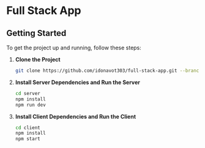 # Full Stack App

## Getting Started

To get the project up and running, follow these steps:

1. **Clone the Project**

   ```bash
   git clone https://github.com/idonavot303/full-stack-app.git --branch dev

2. **Install Server Dependencies and Run the Server**

   ```bash
   cd server
   npm install
   npm run dev

3. **Install Client Dependencies and Run the Client**

   ```bash
   cd client
   npm install
   npm start



